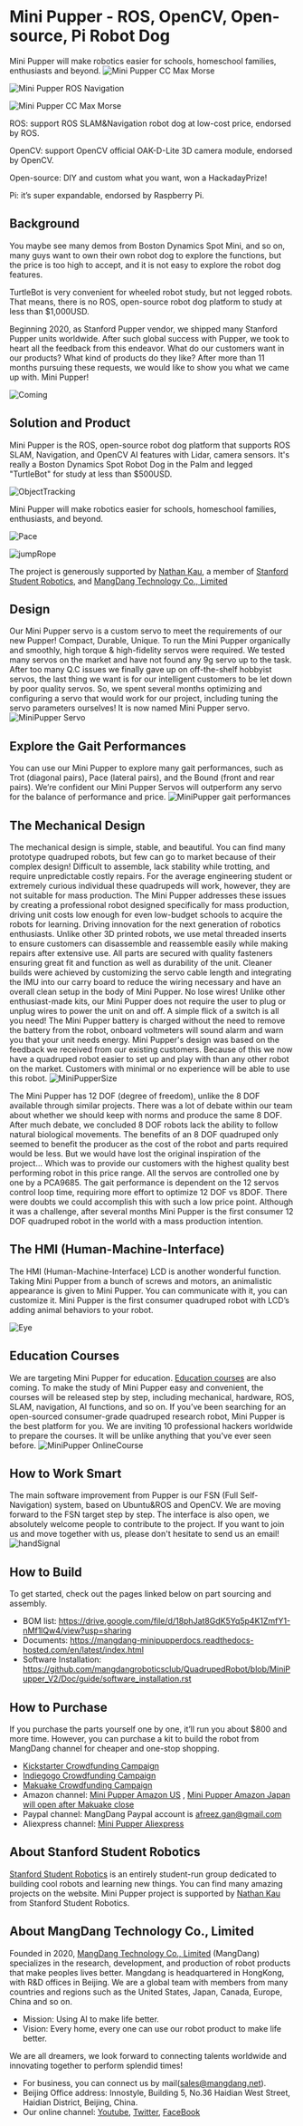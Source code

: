 # Mini Pupper - ROS, OpenCV, Open-source, Pi Robot Dog
Mini Pupper will make robotics easier for schools, homeschool families, enthusiasts and beyond.
![Mini Pupper CC Max Morse](Doc/imgs/MiniPupper.png)

![Mini Pupper ROS Navigation](Doc/imgs/Navi.gif)

![Mini Pupper CC Max Morse](Doc/imgs/Pees.gif)

ROS: support ROS SLAM&Navigation robot dog at low-cost price, endorsed by ROS.

OpenCV: support OpenCV official OAK-D-Lite 3D camera module, endorsed by OpenCV.

Open-source: DIY and custom what you want, won a HackadayPrize!

Pi: it’s super expandable, endorsed by Raspberry Pi.

## Background
You maybe see many demos from Boston Dynamics Spot Mini, and so on, many guys want to own their own robot dog to explore the functions, but the price is too high to accept, and it is not easy to explore the robot dog features.

TurtleBot is very convenient for wheeled robot study, but not legged robots. That means, there is no ROS, open-source robot dog platform to study at less than $1,000USD.

Beginning 2020, as Stanford Pupper vendor, we shipped many Stanford Pupper units worldwide. After such global success with Pupper, we took to heart all the feedback from this endeavor. What do our customers want in our products? What kind of products do they like? After more than 11 months pursuing these requests, we would like to show you what we came up with. Mini Pupper!

![Coming](Doc/imgs/coming.gif)

## Solution and Product
Mini Pupper is the ROS, open-source robot dog platform that supports ROS SLAM, Navigation, and OpenCV AI features with Lidar, camera sensors. It's really a Boston Dynamics Spot Robot Dog in the Palm and legged "TurtleBot"  for study at less than $500USD. 

![ObjectTracking](Doc/imgs/ObjectTracking.gif)

Mini Pupper will make robotics easier for schools, homeschool families, enthusiasts, and beyond.

![Pace](Doc/imgs/Pace.gif)

![jumpRope](Doc/imgs/jumpRope.gif)

The project is generously supported by [Nathan Kau](https://github.com/stanfordroboticsclub/StanfordQuadruped), a member of [Stanford Student Robotics](https://stanfordstudentrobotics.org/), and [MangDang Technology Co., Limited](https://www.mangdang.net/)

## Design
Our Mini Pupper servo is a custom servo to meet the requirements of our new Pupper! Compact, Durable, Unique. To run the Mini Pupper organically and smoothly, high torque & high-fidelity servos were required. We tested many servos on the market and have not found any 9g servo up to the task. After too many Q.C issues we finally gave up on off-the-shelf hobbyist servos, the last thing we want is for our intelligent customers to be let down by poor quality servos. So, we spent several months optimizing and configuring a servo that would work for our project, including tuning the servo parameters ourselves! It is now named Mini Pupper servo.
![MiniPupper Servo](Doc/imgs/MiniPupper.Servo.0.25MP.jpg)

## Explore the Gait Performances
You can use our Mini Pupper to explore many gait performances, such as Trot (diagonal pairs), Pace (lateral pairs), and the Bound (front and rear pairs). We’re confident our Mini Pupper Servos will outperform any servo for the balance of performance and price.
![MiniPupper gait performances](Doc/imgs/Bound.gif)

## The Mechanical Design
The mechanical design is simple, stable, and beautiful. You can find many prototype quadruped robots, but few can go to market because of their complex design! Difficult to assemble, lack stability while trotting, and require unpredictable costly repairs. For the average engineering student or extremely curious individual these quadrupeds will work, however, they are not suitable for mass production. The Mini Pupper addresses these issues by creating a professional robot designed specifically for mass production, driving unit costs low enough for even low-budget schools to acquire the robots for learning. Driving innovation for the next generation of robotics enthusiasts. Unlike other 3D printed robots, we use metal threaded inserts to ensure customers can disassemble and reassemble easily while making repairs after extensive use. All parts are secured with quality fasteners ensuring great fit and function as well as durability of the unit. Cleaner builds were achieved by customizing the servo cable length and integrating the IMU into our carry board to reduce the wiring necessary and have an overall clean setup in the body of Mini Pupper. No lose wires! Unlike other enthusiast-made kits, our Mini Pupper does not require the user to plug or unplug wires to power the unit on and off. A simple flick of a switch is all you need! The Mini Pupper battery is charged without the need to remove the battery from the robot, onboard voltmeters will sound alarm and warn you that your unit needs energy. Mini Pupper's design was based on the feedback we received from our existing customers. Because of this we now have a quadruped robot easier to set up and play with than any other robot on the market. Customers with minimal or no experience will be able to use this robot.
![MiniPupperSize](Doc/imgs/MiniPupperSize.jpg)

The Mini Pupper has 12 DOF (degree of freedom), unlike the 8 DOF available through similar projects. There was a lot of debate within our team about whether we should keep with norms and produce the same 8 DOF. After much debate, we concluded 8 DOF robots lack the ability to follow natural biological movements. The benefits of an 8 DOF quadruped only seemed to benefit the producer as the cost of the robot and parts required would be less. But we would have lost the original inspiration of the project… Which was to provide our customers with the highest quality best performing robot in this price range. All the servos are controlled one by one by a PCA9685. The gait performance is dependent on the 12 servos control loop time, requiring more effort to optimize 12 DOF vs 8DOF. There were doubts we could accomplish this with such a low price point. Although it was a challenge, after several months Mini Pupper is the first consumer 12 DOF quadruped robot in the world with a mass production intention.

## The HMI (Human-Machine-Interface)
The HMI (Human-Machine-Interface) LCD is another wonderful function. Taking Mini Pupper from a bunch of screws and motors, an animalistic appearance is given to Mini Pupper. You can communicate with it, you can customize it. Mini Pupper is the first consumer quadruped robot with LCD’s adding animal behaviors to your robot.

![Eye](Doc/imgs/eye.gif)

## Education Courses
We are targeting Mini Pupper for education. [Education courses](https://mangdang-minipupperdocs.readthedocs-hosted.com/en/latest/index.html) are also coming. To make the study of Mini Pupper easy and convenient, the courses will be released step by step, including mechanical, hardware, ROS, SLAM, navigation, AI functions, and so on. If you’ve been searching for an open-sourced consumer-grade quadruped research robot, Mini Pupper is the best platform for you.
We are inviting 10 professional hackers worldwide to prepare the courses. It will be unlike anything that you've ever seen before. 
![MiniPupper OnlineCourse](Doc/imgs/OnlineCourse.0.25MP.jpg)

## How to Work Smart
The main software improvement from Pupper is our FSN (Full Self-Navigation) system, based on Ubuntu&ROS and OpenCV. We are moving forward to the FSN target step by step. The interface is also open, we absolutely welcome people to contribute to the project. If you want to join us and move together with us, please don't hesitate to send us an email!
![handSignal](Doc/imgs/handSignal.gif)

## How to Build 
To get started, check out the pages linked below on part sourcing and assembly.  
- BOM list: https://drive.google.com/file/d/18phJat8GdK5Yq5p4K1ZmfY1-nMf1lQw4/view?usp=sharing
- Documents: https://mangdang-minipupperdocs.readthedocs-hosted.com/en/latest/index.html
- Software Installation: https://github.com/mangdangroboticsclub/QuadrupedRobot/blob/MiniPupper_V2/Doc/guide/software_installation.rst



## How to Purchase 
If you purchase the parts yourself one by one, it’ll run you about $800 and more time. However, you can purchase a kit to build the robot from MangDang channel for cheaper and one-stop shopping. 
- [Kickstarter Crowdfunding Campaign](https://www.kickstarter.com/projects/336477435/mini-pupper-open-sourceros-robot-dog-kit)
- [Indiegogo Crowdfunding Campaign](https://www.indiegogo.com/projects/mini-pupper-open-source-ros-robot-dog-kit/)
- [Makuake Crowdfunding Campaign](https://www.makuake.com/project/mini_pupper/)
- Amazon channel: [Mini Pupper Amazon US](https://www.amazon.com/s?me=A3V5171RNQ5C18&marketplaceID=ATVPDKIKX0DER) , [Mini Pupper Amazon Japan will open after Makuake close](https://www.amazon.co.jp/s?me=A14LOTMOI42BRX&marketplaceID=A1VC38T7YXB528)
- Paypal channel: MangDang Paypal account is afreez.gan@gmail.com
- Aliexpress channel: [Mini Pupper Aliexpress](https://www.aliexpress.com/store/911381222?spm=a2g0o.detail.1000007.1.2ed464e6sdYBwy)

## About Stanford Student Robotics
[Stanford Student Robotics](https://stanfordstudentrobotics.org/) is an entirely student-run group dedicated to building cool robots and learning new things. You can find many amazing projects on the website. Mini Pupper project is supported by [Nathan Kau](https://github.com/stanfordroboticsclub/StanfordQuadruped) from Stanford Student Robotics.

## About MangDang Technology Co., Limited
Founded in 2020, [MangDang Technology Co., Limited](https://www.mangdang.net/) (MangDang) specializes in the research, development, and production of robot products that make peoples lives better. Mangdang is headquartered in HongKong, with R&D offices in Beijing. We are a global team with members from many countries and regions such as the United States, Japan, Canada, Europe, China and so on.
- Mission: Using AI to make life better.
- Vision: Every home, every one can use our robot product to make life better.

We are all dreamers, we look forward to connecting talents worldwide and innovating together to perform splendid times! 
- For business, you can connect us by mail(sales@mangdang.net).
- Beijing Office address: Innostyle, Building 5, No.36 Haidian West Street, Haidian District, Beijing, China.
- Our online channel: [Youtube](https://www.youtube.com/channel/UCqHWYGXmnoO7VWHmENje3ug/featured), [Twitter](https://twitter.com/LeggedRobot), [FaceBook](https://www.facebook.com/afreez.gan/) 

